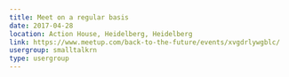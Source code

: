 ```yaml
---
title: Meet on a regular basis
date: 2017-04-28
location: Action House, Heidelberg, Heidelberg
link: https://www.meetup.com/back-to-the-future/events/xvgdrlywgblc/
usergroup: smalltalkrn
type: usergroup
---
```

